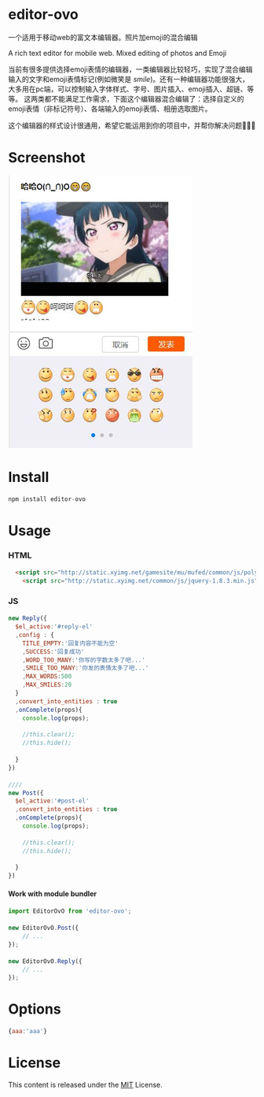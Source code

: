 #    editor-ovo
一个适用于移动web的富文本编辑器。照片加emoji的混合编辑

A rich text editor for mobile web. Mixed editing of photos and Emoji

当前有很多提供选择emoji表情的编辑器，一类编辑器比较轻巧，实现了混合编辑输入的文字和emoji表情标记(例如微笑是 $smile$)。还有一种编辑器功能很强大，大多用在pc端，可以控制输入字体样式、字号、图片插入、emoji插入、超链、等等。
这两类都不能满足工作需求，下面这个编辑器混合编辑了：选择自定义的emoji表情（非标记符号）、各端输入的emoji表情、相册选取图片。

这个编辑器的样式设计很通用，希望它能运用到你的项目中，并帮你解决问题:lollipop::lollipop::lollipop:


# Screenshot

![Image text](https://github.com/dwqdaiwenqi/readme-img/raw/master/pic1.jpg)

# Install

```js
npm install editor-ovo
```
# Usage
### HTML
```html
  <script src="http://static.xyimg.net/gamesite/mu/mufed/common/js/polyfill.min.js"></script>
	<script src="http://static.xyimg.net/common/js/jquery-1.8.3.min.js"></script>
```
### JS
```js
new Reply({
  $el_active:'#reply-el'
  ,config : {
    TITLE_EMPTY:'回复内容不能为空'
    ,SUCCESS:'回复成功'
    ,WORD_TOO_MANY:'你写的字数太多了吧...'
    ,SMILE_TOO_MANY:'你发的表情太多了吧...'
    ,MAX_WORDS:500
    ,MAX_SMILES:20
  }
  ,convert_into_entities : true
  ,onComplete(props){
    console.log(props);

    //this.clear();
    //this.hide();

  }
})

////
new Post({
  $el_active:'#post-el'
  ,convert_into_entities : true
  ,onComplete(props){
    console.log(props);

    //this.clear();
    //this.hide();

  }
})
```
#### Work with module bundler

```js
import EditorOvO from 'editor-ovo';

new EditorOvO.Post({
    // ...
});

new EditorOvO.Reply({
    // ...
});

```

# Options
```js
{aaa:'aaa'}
```


# License
This content is released under the [MIT](http://opensource.org/licenses/MIT) License.
